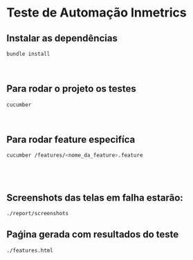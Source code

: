 # Teste de Automação Inmetrics

## Instalar as dependências
```bash
bundle install
```

<br>

## Para rodar o projeto os testes
```bash
cucumber
```

<br>

## Para rodar feature especifíca
```bash
cucumber /features/<nome_da_feature>.feature
```

<br><br>

##  Screenshots das telas em falha estarão:
```
./report/screenshots
```

## Paǵina gerada com resultados do teste
```
./features.html
```